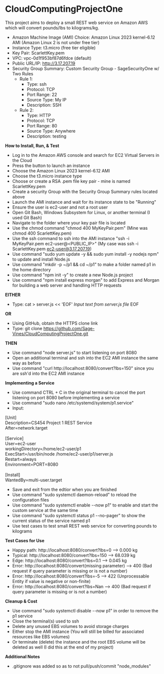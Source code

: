 # CloudComputingProjectOne
This project aims to deploy a small REST web service on Amazon AWS which will convert pounds/lbs to kilograms/kg.

- Amazon Machine Image (AMI) Choice: Amazon Linux 2023 kernel-6.12 AMI (Amazon Linux 2 is not under free tier)
- Instance Type: t3.micro (free tier eligible)
- Key Pair: ScarlettKey.pem
- VPC: vpc-0d1f953bf87d6fdce (default)
- Public URL/IP: http://3.17.207.19
- Security Group Summary: Custom Security Group - SageSecurityOne w/ Two Rules
  - Rule 1:
    - Type: ssh
    - Protocol: TCP
    - Port Range: 22
    - Source Type: My IP
    - Description: SSH
  - Rule 2:
    - Type: HTTP
    - Protocol: TCP
    - Port Range: 80
    - Source Type: Anywhere
    - Description: testing

**How to Install, Run, & Test**
- Log in to the Amazon AWS console and search for EC2 Virtual Servers in the Cloud
- Press the button to launch an instance
- Choose the Amazon Linux 2023 kernel-6.12 AMI
- Choose the t3.micro instance type
- Choose or create a RSA .pem file key pair - mine is named ScarlettKey.pem
- Create a security Group with the Security Group Summary rules located above
- Launch the AMI instance and wait for its instance state to be "Running"
- Ensure the user is ec2-user and not a root user
- Open Git Bash, Windows Subsystem for Linux, or another terminal (I used Git Bash)
- Navigate to the folder where your key pair file is located
- Use the chmod command "chmod 400 MyKeyPair.pem" (Mine was chmod 400 ScarlettKey.pem)
- Use the ssh command to ssh into the AMI instance "ssh -i MyKeyPair.pem ec2-user@<PUBLIC_IP>" (My case was ssh -i ScarlettKey.pem ec2-user@3.17.207.19)
- Use command "sudo yum update -y && sudo yum install -y nodejs npm" to update and install Node.js
- Use command "mkdir -p ~/p1 && cd ~/p1" to make a folder named p1 in the home directory
- Use command "npm init -y" to create a new Node.js project
- Use command "npm install express morgan" to add Express and Morgan for building a web server and handling HTTP requests

**EITHER**
- Type:
cat > server.js << 'EOF'
*Input text from server.js file*
EOF

**OR** 
- Using GitHub, obtain the HTTPS clone link
- Type: git clone https://github.com/Sage-Vines/CloudComputingProjectOne.git

**THEN**
- Use command "node server.js" to start listening on port 8080
- Open an additional terminal and ssh into the EC2 AMI instance the same way as before
- Use command "curl http://localhost:8080/convert?lbs=150" since you are ssh'd into the EC2 AMI instance

**Implementing a Service**

- Use command CTRL + C in the original terminal to cancel the port listening on port 8080 before implementing a service
- Use command "sudo nano /etc/systemd/system/p1.service"
- Input:

[Unit] <br>
Description=CS454 Project 1 REST Service <br>
After=network.target<br>
<br>
[Service] <br>
User=ec2-user <br>
workingDirectory=/home/ec2-user/p1 <br>
ExecStart=/usr/bin/node /home/ec2-user/p1/server.js <br>
Restart=always <br>
Environment=PORT=8080 <br>
<br>
[Install] <br>
WantedBy=multi-user.target <br>

- Save and exit from the edtior when you are finished
- Use command "sudo systemctl daemon-reload" to reload the configuration files
- Use command "sudo systemctl enable --now p1" to enable and start the custom service at the same time
- Use command "sudo systemctl status p1 --no-pager" to show the current status of the service named p1
- Use test cases to test small REST web service for converting pounds to kilograms


**Test Cases for Use**
- Happy path: http://localhost:8080/convert?lbs=0 --> 0.000 kg
- Typical: http://localhost:8080/convert?lbs=150 --> 68.039 kg
- Edge: http://localhost:8080/convert?lbs=0.1 --> 0.045 kg
- Error: http://localhost:8080/convert(missing parameter) --> 400 (Bad request if query parameter is missing or is not a number)
- Error: http://localhost:8080/convert?lbs=-5 --> 422 (Unprocessable Entity if value is negative or non-finite)
- Error: http://localhost:8080/convert?lbs=Nan --> 400 (Bad request if query parameter is missing or is not a number)

**Cleanup & Cost**
- Use command "sudo systemctl disable --now p1" in order to remove the p1 service
- Close the terminal(s) used to ssh
- Delete any unused EBS volumes to avoid storage charges
- Either stop the AMI instance (You will still be billed for associated resources like EBS volumes)
- Or terminate (delete) the instance and the root EBS volume will be deleted as well (I did this at the end of my project)

**Additional Notes**
- .gitignore was added so as to not pull/push/commit "node_modules"


